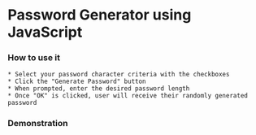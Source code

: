 # Password Generator using JavaScript

### How to use it
    * Select your password character criteria with the checkboxes
    * Click the "Generate Password" button
    * When prompted, enter the desired password length
    * Once "OK" is clicked, user will receive their randomly generated password

### Demonstration
<a href="https://media.giphy.com/media/W63qWTqD7MCIClKiA6/giphy.gif" src="https://media.giphy.com/media/W63qWTqD7MCIClKiA6/giphy.gif"></a>
